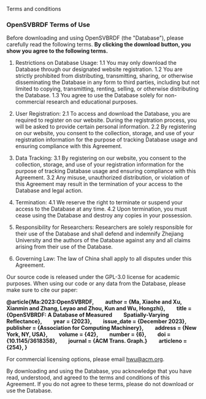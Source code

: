 Terms and conditions

### OpenSVBRDF Terms of Use

Before downloading and using OpenSVBRDF (the "Database"), please carefully read the following terms. **By clicking the download button, you show you agree to the following terms.**

1. Restrictions on Database Usage:
   1.1 You may only download the Database through our designated website registration.
   1.2 You are strictly prohibited from distributing, transmitting, sharing, or otherwise disseminating the Database in any form to third parties, including but not limited to copying, transmitting, renting, selling, or otherwise distributing the Database.
   1.3 You agree to use the Database solely for non-commercial research and educational purposes.

2. User Registration:
   2.1 To access and download the Database, you are required to register on our website. During the registration process, you will be asked to provide certain personal information.
   2.2 By registering on our website, you consent to the collection, storage, and use of your registration information for the purpose of tracking Database usage and ensuring compliance with this Agreement.

3. Data Tracking:
   3.1 By registering on our website, you consent to the collection, storage, and use of your registration information for the purpose of tracking Database usage and ensuring compliance with this Agreement.
   3.2 Any misuse, unauthorized distribution, or violation of this Agreement may result in the termination of your access to the Database and legal action.

4. Termination:
   4.1 We reserve the right to terminate or suspend your access to the Database at any time.
   4.2 Upon termination, you must cease using the Database and destroy any copies in your possession.

5. Responsibility for Researchers:
   Researchers are solely responsible for their use of the Database and shall defend and indemnify Zhejiang University and the authors of the Database against any and all claims arising from their use of the Database.

6. Governing Law:
   The law of China shall apply to all disputes under this Agreement.

Our source code is released under the GPL-3.0 license for academic purposes. When using our code or any data from the Database, please make sure to cite our paper:


<b>@article{Ma:2023:OpenSVBRDF,
            author = {Ma, Xiaohe and Xu, Xianmin and Zhang, Leyao and Zhou, Kun and Wu, Hongzhi},
            title = {OpenSVBRDF: A Database of Measured
            Spatially-Varying Reflectance},
            year = {2023},
            issue_date = {December 2023},
            publisher = {Association for Computing Machinery},
            address = {New York, NY, USA},
            volume = {42},
            number = {6},
            doi = {10.1145/3618358},
            journal = {ACM Trans. Graph.}
            articleno = {254},
}</b>

For commercial licensing options, please email hwu@acm.org.

By downloading and using the Database, you acknowledge that you have read, understood, and agreed to the terms and conditions of this Agreement. If you do not agree to these terms, please do not download or use the Database.


